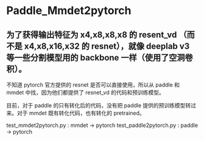 # Paddle_Mmdet2pytorch

## 为了获得输出特征为 x4,x8,x8,x8 的 resent_vd （而不是 x4,x8,x16,x32 的 resnet），就像 deeplab v3 等一些分割模型用的 backbone 一样（使用了空洞卷积）。
不知道 pytorch 官方提供的 resnet 是否可以直接使用，所以从 paddle 和 mmdet 中找，因为他们都提供了 resnet_vd 的代码和预训练模型。

目前，对于 paddle 的只有转化后的代码，没有把 paddle 提供的预训练模型转过来。对于 mmdet 既有转化代码，也有转化的 pretrained。

test_mmdet2pytorch.py : mmdet -> pytorch
test_paddle2pytorch.py : paddle -> pytorch